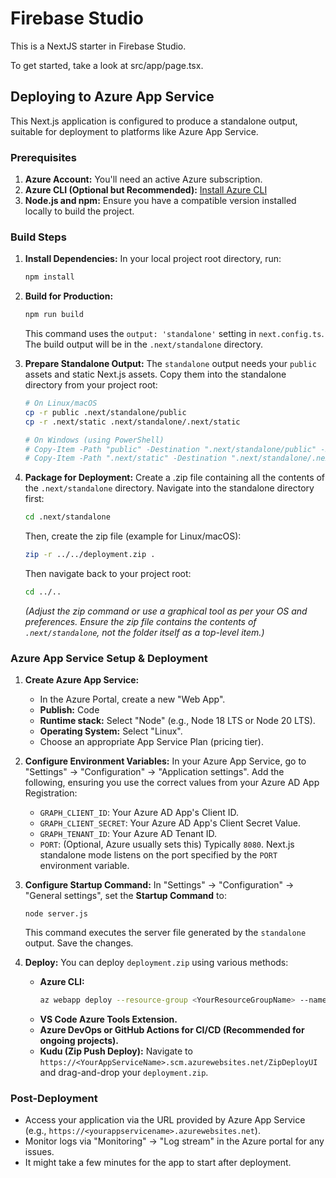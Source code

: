 # Firebase Studio

This is a NextJS starter in Firebase Studio.

To get started, take a look at src/app/page.tsx.

## Deploying to Azure App Service

This Next.js application is configured to produce a standalone output, suitable for deployment to platforms like Azure App Service.

### Prerequisites

1.  **Azure Account:** You'll need an active Azure subscription.
2.  **Azure CLI (Optional but Recommended):** [Install Azure CLI](https://docs.microsoft.com/en-us/cli/azure/install-azure-cli)
3.  **Node.js and npm:** Ensure you have a compatible version installed locally to build the project.

### Build Steps

1.  **Install Dependencies:**
    In your local project root directory, run:
    ```bash
    npm install
    ```

2.  **Build for Production:**
    ```bash
    npm run build
    ```
    This command uses the `output: 'standalone'` setting in `next.config.ts`. The build output will be in the `.next/standalone` directory.

3.  **Prepare Standalone Output:**
    The `standalone` output needs your `public` assets and static Next.js assets. Copy them into the standalone directory from your project root:
    ```bash
    # On Linux/macOS
    cp -r public .next/standalone/public
    cp -r .next/static .next/standalone/.next/static

    # On Windows (using PowerShell)
    # Copy-Item -Path "public" -Destination ".next/standalone/public" -Recurse -Force
    # Copy-Item -Path ".next/static" -Destination ".next/standalone/.next/static" -Recurse -Force
    ```

4.  **Package for Deployment:**
    Create a .zip file containing all the contents of the `.next/standalone` directory.
    Navigate into the standalone directory first:
    ```bash
    cd .next/standalone
    ```
    Then, create the zip file (example for Linux/macOS):
    ```bash
    zip -r ../../deployment.zip .
    ```
    Then navigate back to your project root:
    ```bash
    cd ../..
    ```
    *(Adjust the zip command or use a graphical tool as per your OS and preferences. Ensure the zip file contains the contents of `.next/standalone`, not the folder itself as a top-level item.)*

### Azure App Service Setup & Deployment

1.  **Create Azure App Service:**
    *   In the Azure Portal, create a new "Web App".
    *   **Publish:** Code
    *   **Runtime stack:** Select "Node" (e.g., Node 18 LTS or Node 20 LTS).
    *   **Operating System:** Select "Linux".
    *   Choose an appropriate App Service Plan (pricing tier).

2.  **Configure Environment Variables:**
    In your Azure App Service, go to "Settings" -> "Configuration" -> "Application settings". Add the following, ensuring you use the correct values from your Azure AD App Registration:
    *   `GRAPH_CLIENT_ID`: Your Azure AD App's Client ID.
    *   `GRAPH_CLIENT_SECRET`: Your Azure AD App's Client Secret Value.
    *   `GRAPH_TENANT_ID`: Your Azure AD Tenant ID.
    *   `PORT`: (Optional, Azure usually sets this) Typically `8080`. Next.js standalone mode listens on the port specified by the `PORT` environment variable.

3.  **Configure Startup Command:**
    In "Settings" -> "Configuration" -> "General settings", set the **Startup Command** to:
    ```
    node server.js
    ```
    This command executes the server file generated by the `standalone` output. Save the changes.

4.  **Deploy:**
    You can deploy `deployment.zip` using various methods:
    *   **Azure CLI:**
        ```bash
        az webapp deploy --resource-group <YourResourceGroupName> --name <YourAppServiceName> --src-path deployment.zip --type zip
        ```
    *   **VS Code Azure Tools Extension.**
    *   **Azure DevOps or GitHub Actions for CI/CD (Recommended for ongoing projects).**
    *   **Kudu (Zip Push Deploy):** Navigate to `https://<YourAppServiceName>.scm.azurewebsites.net/ZipDeployUI` and drag-and-drop your `deployment.zip`.

### Post-Deployment

*   Access your application via the URL provided by Azure App Service (e.g., `https://<yourappservicename>.azurewebsites.net`).
*   Monitor logs via "Monitoring" -> "Log stream" in the Azure portal for any issues.
*   It might take a few minutes for the app to start after deployment.
